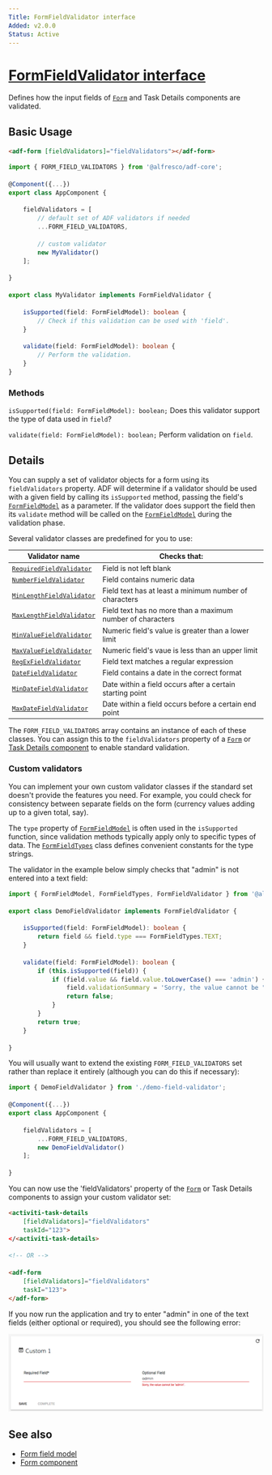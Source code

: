 ```yaml
---
Title: FormFieldValidator interface
Added: v2.0.0
Status: Active
---
```


# [FormFieldValidator interface](lib/core/src/lib/form/components/widgets/core/form-field-validator.ts "Defined in form-field-validator.ts")

Defines how the input fields of [`Form`](../../../lib/process-services/src/lib/task-list/models/form.model.ts) and Task Details components are validated.

## Basic Usage

```html
<adf-form [fieldValidators]="fieldValidators"></adf-form>
```

```ts
import { FORM_FIELD_VALIDATORS } from '@alfresco/adf-core';

@Component({...})
export class AppComponent {

    fieldValidators = [
        // default set of ADF validators if needed
        ...FORM_FIELD_VALIDATORS,

        // custom validator
        new MyValidator()
    ];

}

export class MyValidator implements FormFieldValidator {

    isSupported(field: FormFieldModel): boolean {
        // Check if this validation can be used with 'field'.
    }
    
    validate(field: FormFieldModel): boolean {
        // Perform the validation.
    }
}
```

### Methods

`isSupported(field: FormFieldModel): boolean;`
Does this validator support the type of data used in `field`?

`validate(field: FormFieldModel): boolean;`
Perform validation on `field`.

## Details

You can supply a set of validator objects for a form using its `fieldValidators` property.
ADF will determine if a validator should be used with a given field by calling its
`isSupported` method, passing the field's [`FormFieldModel`](../../core/models/form-field.model.md) as a parameter. If the validator
does support the field then its `validate` method will be called on the [`FormFieldModel`](../../core/models/form-field.model.md)
during the validation phase.

Several validator classes are predefined for you to use:

| Validator name | Checks that: |
| -------------- | ------------ |
| [`RequiredFieldValidator`](lib/core/src/lib/form/components/widgets/core/form-field-validator.ts) | Field is not left blank |
| [`NumberFieldValidator`](lib/core/src/lib/form/components/widgets/core/form-field-validator.ts) | Field contains numeric data |
| [`MinLengthFieldValidator`](lib/core/src/lib/form/components/widgets/core/form-field-validator.ts) | Field text has at least a minimum number of characters |
| [`MaxLengthFieldValidator`](lib/core/src/lib/form/components/widgets/core/form-field-validator.ts) | Field text has no more than a maximum number of characters |
| [`MinValueFieldValidator`](lib/core/src/lib/form/components/widgets/core/form-field-validator.ts) | Numeric field's value is greater than a lower limit |
| [`MaxValueFieldValidator`](lib/core/src/lib/form/components/widgets/core/form-field-validator.ts) | Numeric field's vaue is less than an upper limit |
| [`RegExFieldValidator`](lib/core/src/lib/form/components/widgets/core/form-field-validator.ts) | Field text matches a regular expression |
| [`DateFieldValidator`](lib/core/src/lib/form/components/widgets/core/form-field-validator.ts) | Field contains a date in the correct format |
| [`MinDateFieldValidator`](lib/core/src/lib/form/components/widgets/core/form-field-validator.ts) | Date within a field occurs after a certain starting point |
| [`MaxDateFieldValidator`](lib/core/src/lib/form/components/widgets/core/form-field-validator.ts) | Date within a field occurs before a certain end point |

The `FORM_FIELD_VALIDATORS` array contains an instance of each of these classes. You can assign this to the `fieldValidators` property of a [`Form`](../../../lib/process-services/src/lib/task-list/models/form.model.ts) or [Task Details component](../../process-services/components/task-details.component.md) to enable standard validation.

### Custom validators

You can implement your own custom validator classes if the standard set doesn't provide the
features you need. For example, you could check for consistency between separate fields on
the form (currency values adding up to a given total, say).

The `type` property of [`FormFieldModel`](../../core/models/form-field.model.md) is often used in the `isSupported` function, since
validation methods typically apply only to specific types of data.
The [`FormFieldTypes`](lib/core/src/lib/form/components/widgets/core/form-field-types.ts)
class defines convenient constants for the type strings. 

The validator in the example
below simply checks that "admin" is not entered into a text field:

```ts
import { FormFieldModel, FormFieldTypes, FormFieldValidator } from '@alfresco/adf-core';

export class DemoFieldValidator implements FormFieldValidator {

    isSupported(field: FormFieldModel): boolean {
        return field && field.type === FormFieldTypes.TEXT;
    }

    validate(field: FormFieldModel): boolean {
        if (this.isSupported(field)) {
            if (field.value && field.value.toLowerCase() === 'admin') {
                field.validationSummary = 'Sorry, the value cannot be "admin".';
                return false;
            }
        }
        return true;
    }

}
```

You will usually want to extend the existing `FORM_FIELD_VALIDATORS` set rather than replace
it entirely (although you can do this if necessary):

```ts
import { DemoFieldValidator } from './demo-field-validator';

@Component({...})
export class AppComponent {

    fieldValidators = [
        ...FORM_FIELD_VALIDATORS,
        new DemoFieldValidator()
    ];

}
```

You can now use the 'fieldValidators' property of the [`Form`](../../../lib/process-services/src/lib/task-list/models/form.model.ts) or Task Details components to assign your
custom validator set:

```html
<activiti-task-details
    [fieldValidators]="fieldValidators"
    taskId="123">
</<activiti-task-details>

<!-- OR -->

<adf-form
    [fieldValidators]="fieldValidators"
    taskI="123">
</adf-form>
```

If you now run the application and try to enter "admin" in one of the text fields (either optional or required), you should see the following error:

![](../../docassets/images/demo-validator.png)

## See also

-   [Form field model](../models/form-field.model.md)
-   [Form component](../components/form.component.md)
